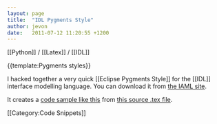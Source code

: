 ```yaml
---
layout: page
title:  "IDL Pygments Style"
author: jevon
date:   2011-07-12 11:20:55 +1200
---
```


[[Python]] / [[Latex]] / [[IDL]]

{{template:Pygments styles}}

I hacked together a very quick [[Eclipse Pygments Style]] for the [[IDL]] interface modelling language. You can download it from <a href="http://code.google.com/p/iaml/source/browse/trunk/org.openiaml.docs.tools/latex/pygments-idl/">the IAML site</a>.

It creates a <a href="http://iaml.googlecode.com/svn/trunk/org.openiaml.docs.tools/latex/pygments-idl/code-sample-idl.pdf">code sample like this</a> from <a href="http://code.google.com/p/iaml/source/browse/trunk/org.openiaml.docs.tools/latex/pygments-idl/code-sample.tex">this source .tex file</a>.

[[Category:Code Snippets]]